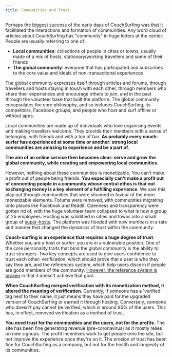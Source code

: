 ```yaml
---
title: Communities and Trust
---
```


Perhaps the biggest success of the early days of CouchSurfing was that it facilitated the interactions and formation of communities. Any word cloud of articles about CouchSurfing has "community" in huge letters at the center. People are usually referring to one of:

 - **Local communities**: collections of people in cities or towns, usually made of a mix of hosts, stationary/working travellers and some of their friends
 - **The global community**: everyone that has participated and subscribes to the core value and ideals of non-transactional experiences

The global community expresses itself through articles and forums, through travellers and hosts staying in touch with each other, through members who share their experiences and encourage others to join, and in the past through the volunteer base that built the platform. The global community encapsulates the core philosophy, and so includes CouchSurfing, its competitors, Facebook groups, and people who host and surf offline or without apps.

Local communities are made up of individuals who love organising events and making travellers welcome. They provide their members with a sense of belonging, with friends and with a ton of fun. **As probably every couch-surfer has experienced at some time or another: strong local communities are amazing to experience and be a part of**.

**The aim of an online service then becomes clear: serve and grow the global community, while creating and empowering local communities.**

However, nothing about these communities is monetizable. You can't make a profit out of people being friends. **You especially can't make a profit out of connecting people in a community whose central ethos is that not exchanging money is a key element of a fulfilling experience**. We saw this play out through communities that were shunned in favour of the more monetizable elements. Forums were removed, with communities migrating onto places like Facebook and Reddit. Openness and transparency were gotten rid of, with the huge volunteer team collapsed to what is now a group of 25 employees. Hosting was solidified in cities and towns into a small group of [super-hosts](/issues/host-matching). The platform was flooded with new members in a rate and manner that changed the dynamics of trust within the community.

**Couch-surfing is an experience that requires a huge degree of trust**. Whether you are a host or surfer: you are in a vulnerable position. One of the core personality traits that bind the global community is the ability to trust strangers. Two key concepts are used to give users confidence to trust each other: verification, which should prove that a user is who they say they are, and the references system, which help users discern if people are good members of the community. [However, the reference system is broken](/issues/reviews) in that it doesn't achieve that goal.

**When CouchSurfing merged verification with its monetization method, it altered the meaning of verification**. Currently, if someone has a 'verified' tag next to their name, it just means they have paid for the upgraded version of CouchSurfing or earned it through hosting. Conversely, someone who doesn't pay cannot be verified, which is around 95% of the users. This has, in effect, removed verification as a method of trust.

**You need trust for the communities and the users, not for the profits**. The site has been fine generating revenue (pre-coronavirus) as it mostly relies on new signups. The profit incentives work to get people onto the site, but not improve the experience once they're on it. The erosion of trust has been fine for CouchSurfing as a company, but not for the health and longevity of its communities.
